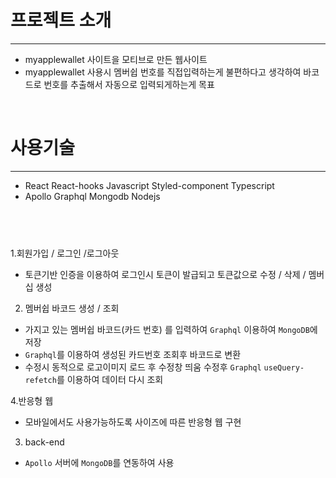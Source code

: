 # 프로젝트 소개
-------
- myapplewallet 사이트을 모티브로 만든 웹사이트
- myapplewallet 사용시 멤버쉽 번호를 직접입력하는게 불편하다고 생각하여 바코드로 번호를 추출해서 자동으로 입력되게하는게 목표

&nbsp;

# 사용기술 
-----
- React React-hooks Javascript Styled-component Typescript
- Apollo Graphql Mongodb Nodejs

&nbsp;
-------

1.회원가입 / 로그인 /로그아웃

- 토큰기반 인증을 이용하여 로그인시 토큰이 발급되고 토큰값으로 수정 / 삭제 / 멤버십 생성

2. 멤버쉽 바코드 생성 / 조회

- 가지고 있는 멤버쉽 바코드(카드 번호) 를  입력하여 `Graphql` 이용하여 `MongoDB`에 저장
- `Graphql`를 이용하여 생성된 카드번호 조회후 바코드로 변환
- 수정시 동적으로 로고이미지 로드 후 수정창 띄움 수정후 `Graphql`  `useQuery-refetch`를 이용하여 데이터 다시 조회

4.반응형 웹 

- 모바일에서도 사용가능하도록 사이즈에 따른 반응형 웹 구현

3. back-end 

- `Apollo` 서버에 `MongoDB`를 연동하여 사용